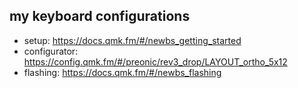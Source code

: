my keyboard configurations
--------------------------

- setup: <https://docs.qmk.fm/#/newbs_getting_started>
- configurator: <https://config.qmk.fm/#/preonic/rev3_drop/LAYOUT_ortho_5x12>
- flashing: <https://docs.qmk.fm/#/newbs_flashing>
